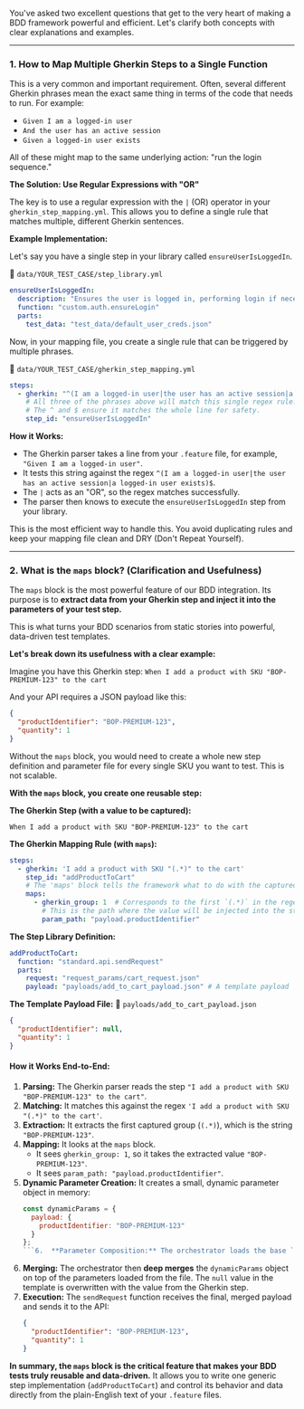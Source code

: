 You've asked two excellent questions that get to the very heart of making a BDD framework powerful and efficient. Let's clarify both concepts with clear explanations and examples.

---

### **1. How to Map Multiple Gherkin Steps to a Single Function**

This is a very common and important requirement. Often, several different Gherkin phrases mean the exact same thing in terms of the code that needs to run. For example:
*   `Given I am a logged-in user`
*   `And the user has an active session`
*   `Given a logged-in user exists`

All of these might map to the same underlying action: "run the login sequence."

**The Solution: Use Regular Expressions with "OR"**

The key is to use a regular expression with the `|` (OR) operator in your `gherkin_step_mapping.yml`. This allows you to define a single rule that matches multiple, different Gherkin sentences.

**Example Implementation:**

Let's say you have a single step in your library called `ensureUserIsLoggedIn`.

📁 `data/YOUR_TEST_CASE/step_library.yml`
```yaml
ensureUserIsLoggedIn:
  description: "Ensures the user is logged in, performing login if necessary"
  function: "custom.auth.ensureLogin"
  parts:
    test_data: "test_data/default_user_creds.json"
```

Now, in your mapping file, you create a single rule that can be triggered by multiple phrases.

📁 `data/YOUR_TEST_CASE/gherkin_step_mapping.yml`
```yaml
steps:
  - gherkin: "^(I am a logged-in user|the user has an active session|a logged-in user exists)$"
    # All three of the phrases above will match this single regex rule.
    # The ^ and $ ensure it matches the whole line for safety.
    step_id: "ensureUserIsLoggedIn"
```

**How it Works:**
*   The Gherkin parser takes a line from your `.feature` file, for example, `"Given I am a logged-in user"`.
*   It tests this string against the regex `^(I am a logged-in user|the user has an active session|a logged-in user exists)$`.
*   The `|` acts as an "OR", so the regex matches successfully.
*   The parser then knows to execute the `ensureUserIsLoggedIn` step from your library.

This is the most efficient way to handle this. You avoid duplicating rules and keep your mapping file clean and DRY (Don't Repeat Yourself).

---

### **2. What is the `maps` block? (Clarification and Usefulness)**

The `maps` block is the most powerful feature of our BDD integration. Its purpose is to **extract data from your Gherkin step and inject it into the parameters of your test step.**

This is what turns your BDD scenarios from static stories into powerful, data-driven test templates.

**Let's break down its usefulness with a clear example:**

Imagine you have this Gherkin step:
`When I add a product with SKU "BOP-PREMIUM-123" to the cart`

And your API requires a JSON payload like this:
```json
{
  "productIdentifier": "BOP-PREMIUM-123",
  "quantity": 1
}
```
Without the `maps` block, you would need to create a whole new step definition and parameter file for every single SKU you want to test. This is not scalable.

**With the `maps` block, you create one reusable step:**

**The Gherkin Step (with a value to be captured):**
```gherkin
When I add a product with SKU "BOP-PREMIUM-123" to the cart
```

**The Gherkin Mapping Rule (with `maps`):**
```yaml
steps:
  - gherkin: 'I add a product with SKU "(.*)" to the cart'
    step_id: "addProductToCart"
    # The 'maps' block tells the framework what to do with the captured value.
    maps:
      - gherkin_group: 1  # Corresponds to the first `(.*)` in the regex.
        # This is the path where the value will be injected into the step's parameters.
        param_path: "payload.productIdentifier"
```

**The Step Library Definition:**
```yaml
addProductToCart:
  function: "standard.api.sendRequest"
  parts:
    request: "request_params/cart_request.json"
    payload: "payloads/add_to_cart_payload.json" # A template payload
```

**The Template Payload File:**
📁 `payloads/add_to_cart_payload.json`
```json
{
  "productIdentifier": null,
  "quantity": 1
}
```

#### **How it Works End-to-End:**

1.  **Parsing:** The Gherkin parser reads the step `"I add a product with SKU "BOP-PREMIUM-123" to the cart"`.
2.  **Matching:** It matches this against the regex `'I add a product with SKU "(.*)" to the cart'`.
3.  **Extraction:** It extracts the first captured group (`(.*)`), which is the string `"BOP-PREMIUM-123"`.
4.  **Mapping:** It looks at the `maps` block.
    *   It sees `gherkin_group: 1`, so it takes the extracted value `"BOP-PREMIUM-123"`.
    *   It sees `param_path: "payload.productIdentifier"`.
5.  **Dynamic Parameter Creation:** It creates a small, dynamic parameter object in memory:
    ```javascript
    const dynamicParams = {
      payload: {
        productIdentifier: "BOP-PREMIUM-123"
      }
    };
    ```6.  **Parameter Composition:** The orchestrator loads the base `add_to_cart_payload.json` file.
7.  **Merging:** The orchestrator then **deep merges** the `dynamicParams` object on top of the parameters loaded from the file. The `null` value in the template is overwritten with the value from the Gherkin step.
8.  **Execution:** The `sendRequest` function receives the final, merged payload and sends it to the API:
    ```json
    {
      "productIdentifier": "BOP-PREMIUM-123",
      "quantity": 1
    }
    ```

**In summary, the `maps` block is the critical feature that makes your BDD tests truly reusable and data-driven.** It allows you to write one generic step implementation (`addProductToCart`) and control its behavior and data directly from the plain-English text of your `.feature` files.